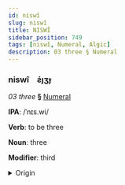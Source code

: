 ```yaml
---
id: niswî
slug: niswî
title: NISWÎ
sidebar_position: 749
tags: [niswî, Numeral, Algic]
description: 03 three § Numeral
---
```


### niswî&emsp;<span kind="abugida">ƨ́ȷʒɟ</span>

*03 three* **§** [Numeral](../../tags/Numeral)

**IPA**: /ˈnɪs.wi/

**Verb**: to be three

**Noun**: three

**Modifier**: third

<details>
    <summary>Origin</summary>
    Ojibwe niswi /ˈnɪsˌwɨ/<br/>
    <em>Algic Language Family</em>
</details>